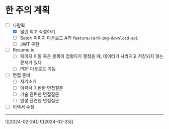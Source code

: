 # 한 주의 계획
- [ ] 나람쥑
	- [x] 밀린 회고 작성하기
	- [ ] Satori 이미지 다운로드 API `feature/card-img-download-api` 
	- [ ] JWT 구현
- [ ] Resume.io
	- [ ] 페이지 이동 혹은 블록이 접혔다가 펼쳤을 때, 데이터가 사라지고 저장되지 않는 문제가 있다
	- [ ] PDF 다운로드 기능
- [ ] 면접 준비
	- [ ] 자기소개
	- [ ] 이력서 기반한 면접질문
	- [ ] 기술 관련한 면접질문
	- [ ] 인성 관련한 면접질문
- [ ] 이력서 수정

---
![[2024-02-24]]
![[2024-02-25]]